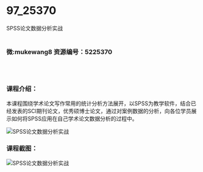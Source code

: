 # 97_25370
SPSS论文数据分析实战
<br/></br>
<h3>微:mukewang8 资源编号：5225370</h3>
<br/></br>
<h3>课程介绍：</h3>
<p>本课程围绕学术论文写作常用的统计分析方法展开，以<a title="查看与 SPSS 相关的文章" target="_blank">SPSS</a>为教学软件，结合已经发表的SCI期刊论文，优秀硕博士论文，通过对案例数据的分析，向各位学员展示如何将SPSS应用在自己学术论文数据分析的过程中。</p>
<p><img src="https://www.ko996.com/wp-content/uploads/img/2022/07/1-78-300x169.png" alt="SPSS论文数据分析实战"></p>
<div class="info-desc">
<h3>课程截图：</h3>
<p><img src="https://www.ko996.com/wp-content/uploads/img/2022/07/2-78.png" alt="SPSS论文数据分析实战"></p>


			
</div>
